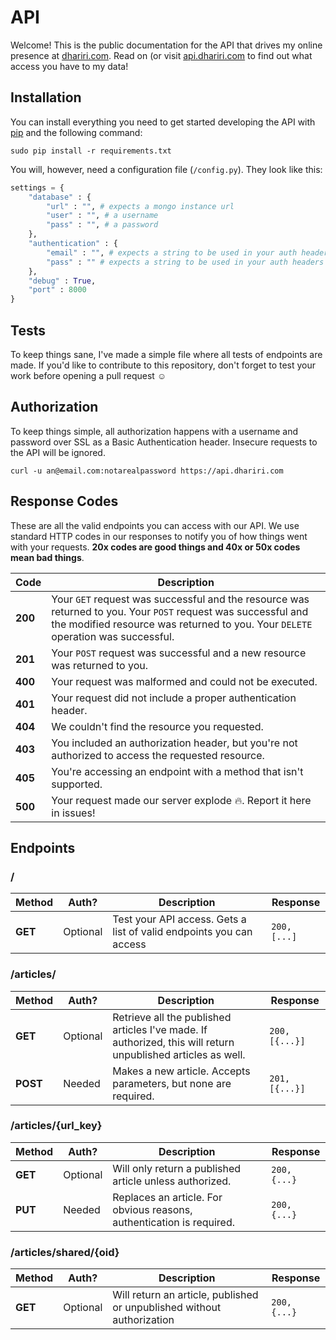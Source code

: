 # API
Welcome! This is the public documentation for the API that drives my online presence at [dhariri.com](https://dhariri.com). Read on (or visit [api.dhariri.com](https://api.dhariri.com) to find out what access you have to my data!

## Installation
You can install everything you need to get started developing the API with [pip](https://pip.pypa.io/en/stable/installing/) and the following command:
```
sudo pip install -r requirements.txt
```
You will, however, need a configuration file (`/config.py`). They look like this:
```python
settings = {
    "database" : {
        "url" : "", # expects a mongo instance url
        "user" : "", # a username
        "pass" : "", # a password
    },
    "authentication" : {
        "email" : "", # expects a string to be used in your auth headers before the colon
        "pass" : "" # expects a string to be used in your auth headers after the colon
    },
    "debug" : True,
    "port" : 8000
}
```

## Tests
To keep things sane, I've made a simple file where all tests of endpoints are made. If you'd like to contribute to this repository, don't forget to test your work before opening a pull request :relaxed:

## Authorization
To keep things simple, all authorization happens with a username and password over SSL as a Basic Authentication header. Insecure requests to the API will be ignored.
```
curl -u an@email.com:notarealpassword https://api.dhariri.com
```

## Response Codes
These are all the valid endpoints you can access with our API. We use standard HTTP codes in our responses to notify you of how things went with your requests. **20x codes are good things and 40x or 50x codes mean bad things**.

Code | Description
--- | ---
**200** | Your `GET` request was successful and the resource was returned to you. Your `POST` request was successful and the modified resource was returned to you. Your `DELETE` operation was successful.
**201** | Your `POST` request was successful and a new resource was returned to you.
**400** | Your request was malformed and could not be executed.
**401** | Your request did not include a proper authentication header.
**404** | We couldn't find the resource you requested.
**403** | You included an authorization header, but you're not authorized to access the requested resource.
**405** | You're accessing an endpoint with a method that isn't supported.
**500** | Your request made our server explode :fire:. Report it here in issues!

## Endpoints

### /
Method | Auth? | Description | Response
--- | --- | --- | ---
**GET** | Optional | Test your API access. Gets a list of valid endpoints you can access | `200, [...]`

### /articles/
Method | Auth? | Description | Response
--- | --- | --- | ---
**GET** | Optional | Retrieve all the published articles I've made. If authorized, this will return unpublished articles as well. | `200, [{...}]`
**POST** | Needed | Makes a new article. Accepts parameters, but none are required. | `201, [{...}]`

### /articles/{url_key}
Method | Auth? | Description | Response
--- | --- | --- | ---
**GET** | Optional | Will only return a published article unless authorized. | `200, {...}`
**PUT** | Needed | Replaces an article. For obvious reasons, authentication is required. | `200, {...}`

### /articles/shared/{oid}
Method | Auth? | Description | Response
--- | --- | --- | ---
**GET** | Optional | Will return an article, published or unpublished without authorization | `200, {...}`
